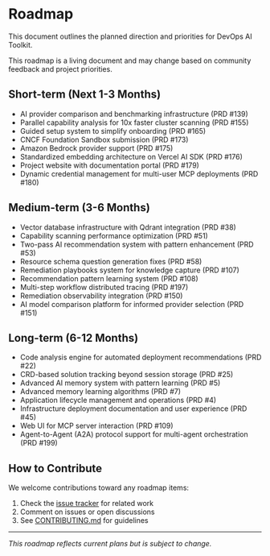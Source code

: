 # Roadmap

This document outlines the planned direction and priorities for DevOps AI Toolkit.

This roadmap is a living document and may change based on community feedback and project priorities.


## Short-term (Next 1-3 Months)

- AI provider comparison and benchmarking infrastructure (PRD #139)
- Parallel capability analysis for 10x faster cluster scanning (PRD #155)
- Guided setup system to simplify onboarding (PRD #165)
- CNCF Foundation Sandbox submission (PRD #173)
- Amazon Bedrock provider support (PRD #175)
- Standardized embedding architecture on Vercel AI SDK (PRD #176)
- Project website with documentation portal (PRD #179)
- Dynamic credential management for multi-user MCP deployments (PRD #180)

## Medium-term (3-6 Months)

- Vector database infrastructure with Qdrant integration (PRD #38)
- Capability scanning performance optimization (PRD #51)
- Two-pass AI recommendation system with pattern enhancement (PRD #53)
- Resource schema question generation fixes (PRD #58)
- Remediation playbooks system for knowledge capture (PRD #107)
- Recommendation pattern learning system (PRD #108)
- Multi-step workflow distributed tracing (PRD #197)
- Remediation observability integration (PRD #150)
- AI model comparison platform for informed provider selection (PRD #151)

## Long-term (6-12 Months)

- Code analysis engine for automated deployment recommendations (PRD #22)
- CRD-based solution tracking beyond session storage (PRD #25)
- Advanced AI memory system with pattern learning (PRD #5)
- Advanced memory learning algorithms (PRD #7)
- Application lifecycle management and operations (PRD #4)
- Infrastructure deployment documentation and user experience (PRD #45)
- Web UI for MCP server interaction (PRD #109)
- Agent-to-Agent (A2A) protocol support for multi-agent orchestration (PRD #199)


## How to Contribute

We welcome contributions toward any roadmap items:

1. Check the [issue tracker](https://github.com/vfarcic/dot-ai/issues) for related work
2. Comment on issues or open discussions
3. See [CONTRIBUTING.md](../CONTRIBUTING.md) for guidelines

---

*This roadmap reflects current plans but is subject to change.*
